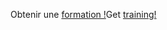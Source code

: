 <span data-ttu-id="fbba3-101">Obtenir une [formation !](/dynamics365/get-started/training/)</span><span class="sxs-lookup"><span data-stu-id="fbba3-101">Get [training!](/dynamics365/get-started/training/)</span></span>

